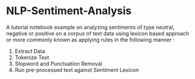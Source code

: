 # NLP-Sentiment-Analysis

A tutorial notebook example on analyzing sentiments of type neutral, negative or positive on a corpus of text data using lexicon based approach or more commonly known as applying rules in the following manner : 

1. Extract Data
2. Tokenize Text
3. Stopword and Punctuation Removal
4. Run pre-processed text against Sentiment Lexicon
